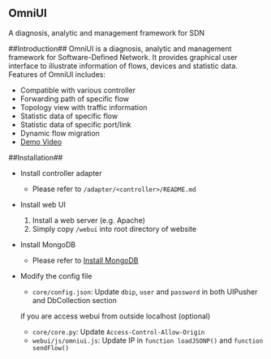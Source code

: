 OmniUI
------
A diagnosis, analytic and management framework for SDN

##Introduction##
OmniUI is a diagnosis, analytic and management framework for Software-Defined Network. It provides graphical user interface to illustrate information of flows, devices and statistic data. Features of OmniUI includes:

- Compatible with various controller
- Forwarding path of specific flow
- Topology view with traffic information
- Statistic data of specific flow
- Statistic data of specific port/link
- Dynamic flow migration
- [Demo Video](http://vimeo.com/mcchan/omniui)

##Installation##
- Install controller adapter
    * Please refer to `/adapter/<controller>/README.md`
- Install web UI
    1. Install a web server (e.g. Apache)
    2. Simply copy `/webui` into root directory of website
- Install MongoDB 
    * Please refer to [Install MongoDB](http://docs.mongodb.org/manual/installation/)
- Modify the config file
    * `core/config.json`: Update `dbip`, `user` and `password` in both UIPusher and DbCollection section
    
    if you are access webui from outside localhost (optional)
    * `core/core.py`: Update `Access-Control-Allow-Origin`
    * `webui/js/omniui.js`: Update IP in `function loadJSONP()` and `function sendFlow()`
